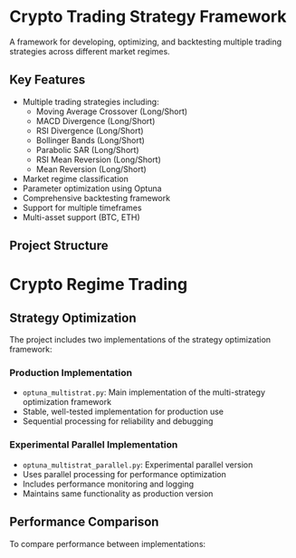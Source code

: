 # Crypto Trading Strategy Framework

A framework for developing, optimizing, and backtesting multiple trading strategies across different market regimes.

## Key Features

- Multiple trading strategies including:
  - Moving Average Crossover (Long/Short)
  - MACD Divergence (Long/Short)
  - RSI Divergence (Long/Short)
  - Bollinger Bands (Long/Short)
  - Parabolic SAR (Long/Short)
  - RSI Mean Reversion (Long/Short)
  - Mean Reversion (Long/Short)
- Market regime classification
- Parameter optimization using Optuna
- Comprehensive backtesting framework
- Support for multiple timeframes
- Multi-asset support (BTC, ETH)

## Project Structure

# Crypto Regime Trading

## Strategy Optimization

The project includes two implementations of the strategy optimization framework:

### Production Implementation
- `optuna_multistrat.py`: Main implementation of the multi-strategy optimization framework
- Stable, well-tested implementation for production use
- Sequential processing for reliability and debugging

### Experimental Parallel Implementation
- `optuna_multistrat_parallel.py`: Experimental parallel version
- Uses parallel processing for performance optimization
- Includes performance monitoring and logging
- Maintains same functionality as production version

## Performance Comparison
To compare performance between implementations: